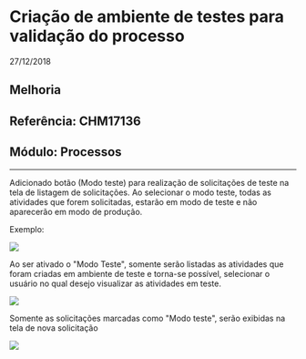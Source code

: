 # Criação de ambiente de testes para validação do processo
27/12/2018
## Melhoria
## Referência: CHM17136
## Módulo: Processos
***

Adicionado botão (Modo teste) para realização de solicitações de teste na tela de listagem de solicitações. Ao selecionar o modo teste, todas as atividades que forem solicitadas, estarão em modo de teste e não aparecerão em modo de produção.

Exemplo:

![]([PATH_IMG]/CHM17136_modo_teste.png)

Ao ser ativado o "Modo Teste", somente serão listadas as atividades que foram criadas em ambiente de teste e torna-se possível, selecionar o usuário no qual desejo visualizar as atividades em teste.

![]([PATH_IMG]/CHM17136_modo_teste_nova_solicitacao.png)

Somente as solicitações marcadas como "Modo teste", serão exibidas na tela de nova solicitação

![]([PATH_IMG]/CHM17136_ativa_modo_teste.png)
